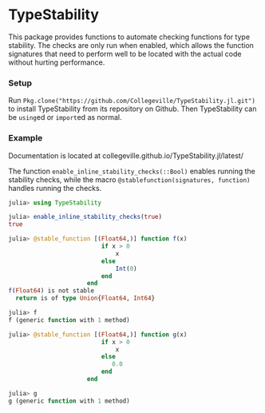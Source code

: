 # TypeStability

This package provides functions to automate checking functions for type stability.  The checks are only run when enabled, which allows the function signatures that need to perform well to be located with the actual code without hurting performance.

### Setup

Run `Pkg.clone("https://github.com/Collegeville/TypeStability.jl.git")` to install TypeStability from its repository on Github.  Then TypeStability can be `using`ed or `import`ed as normal.


### Example

Documentation is located at collegeville.github.io/TypeStability.jl/latest/

The function `enable_inline_stability_checks(::Bool)` enables running the stability checks, while the macro `@stablefunction(signatures, function)` handles running the checks.

```julia
julia> using TypeStability

julia> enable_inline_stability_checks(true)
true

julia> @stable_function [(Float64,)] function f(x)
                          if x > 0
                              x
                          else
                              Int(0)
                          end
                      end
f(Float64) is not stable
  return is of type Union{Float64, Int64}

julia> f
f (generic function with 1 method)

julia> @stable_function [(Float64,)] function g(x)
                          if x > 0
                              x
                          else
                             0.0
                          end
                      end

julia> g
g (generic function with 1 method)
```
